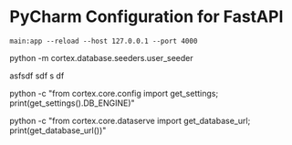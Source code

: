 
# PyCharm Configuration for FastAPI
```
main:app --reload --host 127.0.0.1 --port 4000
```

python -m cortex.database.seeders.user_seeder


asfsdf
sdf
s
df

 python -c "from cortex.core.config import get_settings; print(get_settings().DB_ENGINE)"
 
 python -c "from cortex.core.dataserve import get_database_url; print(get_database_url())"
 
